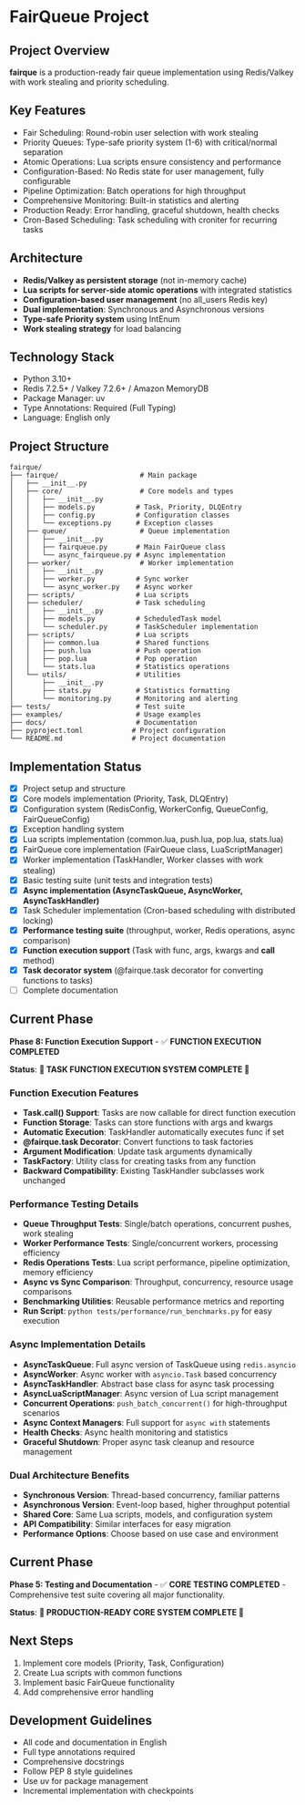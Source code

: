 # FairQueue Project

## Project Overview
**fairque** is a production-ready fair queue implementation using Redis/Valkey with work stealing and priority scheduling.

## Key Features
- Fair Scheduling: Round-robin user selection with work stealing
- Priority Queues: Type-safe priority system (1-6) with critical/normal separation
- Atomic Operations: Lua scripts ensure consistency and performance
- Configuration-Based: No Redis state for user management, fully configurable
- Pipeline Optimization: Batch operations for high throughput
- Comprehensive Monitoring: Built-in statistics and alerting
- Production Ready: Error handling, graceful shutdown, health checks
- Cron-Based Scheduling: Task scheduling with croniter for recurring tasks
## Architecture
- **Redis/Valkey as persistent storage** (not in-memory cache)
- **Lua scripts for server-side atomic operations** with integrated statistics
- **Configuration-based user management** (no all_users Redis key)
- **Dual implementation**: Synchronous and Asynchronous versions
- **Type-safe Priority system** using IntEnum
- **Work stealing strategy** for load balancing

## Technology Stack
- Python 3.10+
- Redis 7.2.5+ / Valkey 7.2.6+ / Amazon MemoryDB
- Package Manager: uv
- Type Annotations: Required (Full Typing)
- Language: English only

## Project Structure
```
fairque/
├── fairque/                    # Main package
│   ├── __init__.py
│   ├── core/                   # Core models and types
│   │   ├── __init__.py
│   │   ├── models.py          # Task, Priority, DLQEntry
│   │   ├── config.py          # Configuration classes
│   │   └── exceptions.py      # Exception classes
│   ├── queue/                  # Queue implementation
│   │   ├── __init__.py
│   │   ├── fairqueue.py       # Main FairQueue class
│   │   └── async_fairqueue.py # Async implementation
│   ├── worker/                 # Worker implementation
│   │   ├── __init__.py
│   │   ├── worker.py          # Sync worker
│   │   └── async_worker.py    # Async worker
│   ├── scripts/               # Lua scripts
│   ├── scheduler/             # Task scheduling
│   │   ├── __init__.py
│   │   ├── models.py          # ScheduledTask model
│   │   └── scheduler.py       # TaskScheduler implementation
│   ├── scripts/               # Lua scripts
│   │   ├── common.lua         # Shared functions
│   │   ├── push.lua           # Push operation
│   │   ├── pop.lua            # Pop operation
│   │   └── stats.lua          # Statistics operations
│   └── utils/                 # Utilities
│       ├── __init__.py
│       ├── stats.py           # Statistics formatting
│       └── monitoring.py      # Monitoring and alerting
├── tests/                     # Test suite
├── examples/                  # Usage examples
├── docs/                      # Documentation
├── pyproject.toml            # Project configuration
└── README.md                 # Project documentation
```

## Implementation Status
- [x] Project setup and structure
- [x] Core models implementation (Priority, Task, DLQEntry)
- [x] Configuration system (RedisConfig, WorkerConfig, QueueConfig, FairQueueConfig)
- [x] Exception handling system
- [x] Lua scripts implementation (common.lua, push.lua, pop.lua, stats.lua)
- [x] FairQueue core implementation (FairQueue class, LuaScriptManager)
- [x] Worker implementation (TaskHandler, Worker classes with work stealing)
- [x] Basic testing suite (unit tests and integration tests)
- [x] **Async implementation (AsyncTaskQueue, AsyncWorker, AsyncTaskHandler)**
- [x] Task Scheduler implementation (Cron-based scheduling with distributed locking)
- [x] **Performance testing suite** (throughput, worker, Redis operations, async comparison)
- [x] **Function execution support** (Task with func, args, kwargs and __call__ method)
- [x] **Task decorator system** (@fairque.task decorator for converting functions to tasks)
- [ ] Complete documentation

## Current Phase
**Phase 8: Function Execution Support** - ✅ **FUNCTION EXECUTION COMPLETED**

**Status**: **🎉 TASK FUNCTION EXECUTION SYSTEM COMPLETE 🎉**

### Function Execution Features
- **Task.__call__() Support**: Tasks are now callable for direct function execution
- **Function Storage**: Tasks can store functions with args and kwargs
- **Automatic Execution**: TaskHandler automatically executes func if set
- **@fairque.task Decorator**: Convert functions to task factories
- **Argument Modification**: Update task arguments dynamically
- **TaskFactory**: Utility class for creating tasks from any function
- **Backward Compatibility**: Existing TaskHandler subclasses work unchanged

### Performance Testing Details
- **Queue Throughput Tests**: Single/batch operations, concurrent pushes, work stealing
- **Worker Performance Tests**: Single/concurrent workers, processing efficiency
- **Redis Operations Tests**: Lua script performance, pipeline optimization, memory efficiency
- **Async vs Sync Comparison**: Throughput, concurrency, resource usage comparisons
- **Benchmarking Utilities**: Reusable performance metrics and reporting
- **Run Script**: `python tests/performance/run_benchmarks.py` for easy execution

### Async Implementation Details
- **AsyncTaskQueue**: Full async version of TaskQueue using `redis.asyncio`
- **AsyncWorker**: Async worker with `asyncio.Task` based concurrency
- **AsyncTaskHandler**: Abstract base class for async task processing
- **AsyncLuaScriptManager**: Async version of Lua script management
- **Concurrent Operations**: `push_batch_concurrent()` for high-throughput scenarios
- **Async Context Managers**: Full support for `async with` statements
- **Health Checks**: Async health monitoring and statistics
- **Graceful Shutdown**: Proper async task cleanup and resource management

### Dual Architecture Benefits
- **Synchronous Version**: Thread-based concurrency, familiar patterns
- **Asynchronous Version**: Event-loop based, higher throughput potential
- **Shared Core**: Same Lua scripts, models, and configuration system
- **API Compatibility**: Similar interfaces for easy migration
- **Performance Options**: Choose based on use case and environment

## Current Phase
**Phase 5: Testing and Documentation** - ✅ **CORE TESTING COMPLETED** - Comprehensive test suite covering all major functionality.

**Status**: **🎉 PRODUCTION-READY CORE SYSTEM COMPLETE 🎉**

## Next Steps
1. Implement core models (Priority, Task, Configuration)
2. Create Lua scripts with common functions
3. Implement basic FairQueue functionality
4. Add comprehensive error handling

## Development Guidelines
- All code and documentation in English
- Full type annotations required
- Comprehensive docstrings
- Follow PEP 8 style guidelines
- Use uv for package management
- Incremental implementation with checkpoints
